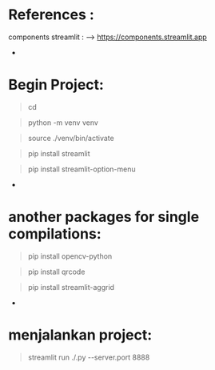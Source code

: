 # References : 
components streamlit : --> https://components.streamlit.app


-

# Begin Project:

> cd <foldername-projects>

> python -m venv venv

> source ./venv/bin/activate

> pip install streamlit

> pip install streamlit-option-menu

-

# another packages for single compilations:

> pip install opencv-python

> pip install qrcode

> pip install streamlit-aggrid



-

# menjalankan project:

> streamlit run ./<nama-file>.py  --server.port 8888
